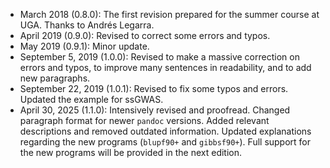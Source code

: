 - March 2018 (0.8.0): The first revision prepared for the summer course at UGA. Thanks to Andrés Legarra.
- April 2019 (0.9.0): Revised to correct some errors and typos.
- May 2019 (0.9.1): Minor update.
- September 5, 2019 (1.0.0): Revised to make a massive correction on errors and typos, to improve many sentences in readability, and to add new paragraphs.
- September 22, 2019 (1.0.1): Revised to fix some typos and errors. Updated the example for ssGWAS.
- April 30, 2025 (1.1.0): Intensively revised and proofread. Changed paragraph format for newer `pandoc` versions. Added relevant descriptions and removed outdated information. Updated explanations regarding the new programs (`blupf90+` and `gibbsf90+`). Full support for the new programs will be provided in the next edition.
